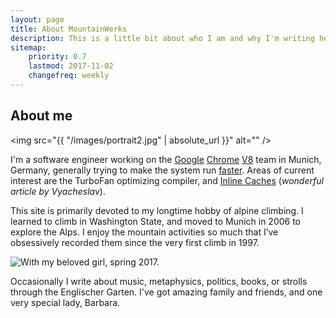 ```yaml
---
layout: page
title: About MountainWerks
description: This is a little bit about who I am and why I'm writing here
sitemap:
    priority: 0.7
    lastmod: 2017-11-02
    changefreq: weekly
---
```


## About me
<span class="image left"><img src="{{ "/images/portrait2.jpg" | absolute_url }}" alt="" /></span>

I'm a software engineer working on the <a href="https://www.google.com/en">Google</a>
<a href="https://www.chromium.org/Home">Chrome</a>
<a href="https://code.google.com/p/v8/">V8</a> team in Munich, Germany,
generally trying to make the system
run <a href="https://arewefastyet.com/">faster</a>.
Areas of current interest are the TurboFan optimizing compiler, and
<a href="https://mrale.ph/blog/2012/06/03/explaining-js-vms-in-js-inline-caches.html">Inline Caches</a>
 (*wonderful article by Vyacheslav*).

This site is primarily devoted to my longtime hobby of alpine climbing.
I learned to climb in Washington State, and moved to Munich in 2006 to explore the Alps.  I enjoy the mountain activities so much that I’ve obsessively recorded them since the very first climb in 1997.

<span class="image right">
<img src="{{ "/images/me-and-barbara.jpg" | absolute_url }}"
alt="With my beloved girl, spring 2017."/>
</span>

Occasionally I write about music, metaphysics, politics, books, or strolls
through the Englischer Garten. I've got amazing family and friends, and one
very special lady, Barbara.


